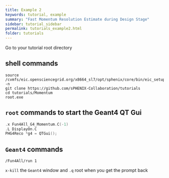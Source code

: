 ```yaml
---
title: Example 2
keywords: tutorial, example
summary: "Fast Momentum Resolution Estimate during Design Stage"
sidebar: tutorial_sidebar
permalink: tutorials_example2.html
folder: tutorials
---
```


Go to your tutorial root directory

## shell commands

```console
source /cvmfs/eic.opensciencegrid.org/x8664_sl7/opt/sphenix/core/bin/eic_setup.sh -n
git clone https://github.com/sPHENIX-Collaboration/tutorials
cd tutorials/Momentum
root.exe
```

## `root` commands to start the Geant4 QT Gui

```cpp
.x Fun4All_G4_Momentum.C(-1)
.L DisplayOn.C
PHG4Reco *g4 = QTGui();
```

## `Geant4` commands

```
/Fun4All/run 1
```

`x-kill` the `Geant4` window and `.q` root when you get the prompt back


